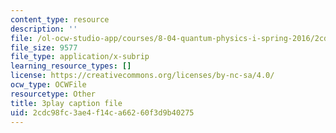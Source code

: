 ```yaml
---
content_type: resource
description: ''
file: /ol-ocw-studio-app/courses/8-04-quantum-physics-i-spring-2016/2cdc98fc3ae4f14ca66260f3d9b40275_GWMeYKUvj7Y.srt
file_size: 9577
file_type: application/x-subrip
learning_resource_types: []
license: https://creativecommons.org/licenses/by-nc-sa/4.0/
ocw_type: OCWFile
resourcetype: Other
title: 3play caption file
uid: 2cdc98fc-3ae4-f14c-a662-60f3d9b40275
---
```

